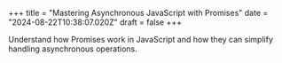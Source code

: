 +++
title = "Mastering Asynchronous JavaScript with Promises"
date = "2024-08-22T10:38:07.020Z"
draft = false
+++

  Understand how Promises work in JavaScript and how they can simplify handling asynchronous operations.
        